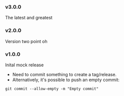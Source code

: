 ### v3.0.0

The latest and greatest

### v2.0.0

Version two point oh

### v1.0.0

Inital mock release

- Need to commit something to create a tag/release.
- Alternatively, it's possible to push an empty commit:

```
git commit --allow-empty -m "Empty commit"
```
